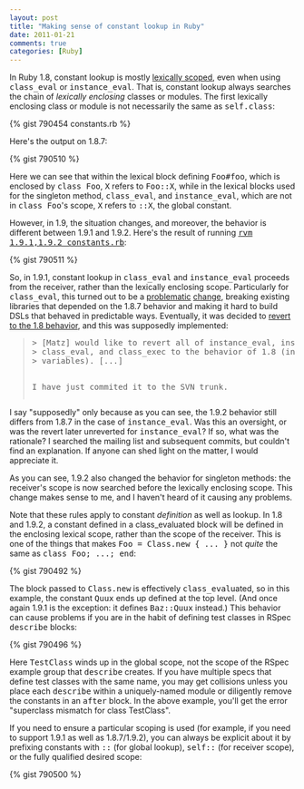```yaml
---
layout: post
title: "Making sense of constant lookup in Ruby"
date: 2011-01-21
comments: true
categories: [Ruby]
---
```

In Ruby 1.8, constant lookup is mostly <a
href="http://en.wikipedia.org/wiki/Scope_(programming)#Lexical_versus_dynamic_scoping">lexically scoped</a>,
even when using <tt>class_eval</tt> or <tt>instance_eval</tt>.
That is, constant lookup always searches the chain of <em>lexically
enclosing</em> classes or modules. The first lexically enclosing class or
module is not necessarily the same as <tt>self.class</tt>:

{% gist 790454 constants.rb %}

Here's the output on 1.8.7:

{% gist 790510 %}

Here we can see that within the lexical block defining <tt>Foo#foo</tt>, which
is enclosed by <tt>class Foo</tt>, <tt>X</tt> refers to <tt>Foo::X</tt>, while
in the lexical blocks used for the singleton method, <tt>class_eval</tt>, and
<tt>instance_eval</tt>, which are not in <tt>class Foo</tt>'s scope,
<tt>X</tt> refers to <tt>::X</tt>, the global constant.

However, in 1.9, the situation changes, and moreover, the behavior is
different between 1.9.1 and 1.9.2. Here's the result of running <tt><a
href="http://rvm.beginrescueend.com/set/ruby/">rvm 1.9.1,1.9.2
constants.rb</a></tt>:

{% gist 790511 %}

So, in 1.9.1, constant lookup in <tt>class_eval</tt> and
<tt>instance_eval</tt> proceeds from the receiver, rather than the lexically
enclosing scope. Particularly for <tt>class_eval</tt>, this turned out to be a
<a href="http://www.ruby-forum.com/topic/191672">problematic</a> <a
href="http://www.ruby-forum.com/topic/199317">change</a>, breaking existing
libraries that depended on the 1.8.7 behavior and making it hard to build DSLs
that behaved in predictable ways. Eventually, it was decided to <a
href="http://www.ruby-forum.com/topic/199317#871425">revert to the 1.8
behavior</a>, and this was supposedly implemented:

<blockquote><pre>
&gt; [Matz] would like to revert all of instance_eval, instance_exec,
&gt; class_eval, and class_exec to the behavior of 1.8 (including class
&gt; variables). [...]

I have just commited it to the SVN trunk.
</pre></blockquote>

I say "supposedly" only because as you can see, the 1.9.2 behavior still
differs from 1.8.7 in the case of <tt>instance_eval</tt>. Was this an
oversight, or was the revert later unreverted for&nbsp;<span
style="font-family: monospace;">instance_eval</span>? If so, what was the
rationale? I searched the mailing list and subsequent commits, but couldn't
find an explanation. If anyone can shed light on the matter, I would
appreciate it.

As you can see, 1.9.2 also changed the behavior for singleton methods: the
receiver's scope is now searched before the lexically enclosing scope. This
change makes sense to me, and I haven't heard of it causing any problems.

Note that these rules apply to constant <em>definition</em>&nbsp;as well as
lookup. In 1.8 and 1.9.2, a constant defined in a class_evaluated block will
be defined in the enclosing lexical scope, rather than the scope of the
receiver. This is one of the things that makes <tt>Foo = Class.new { ...
}</tt> not <em>quite</em> the same as <tt>class Foo; ...; end</tt>:

{% gist 790492 %}

The block passed to <tt>Class.new</tt> is effectively
<tt>class_eval</tt>uated, so in this example, the constant <tt>Quux</tt> ends
up defined at the top level. (And once again 1.9.1 is the exception: it
defines <tt>Baz::Quux</tt> instead.) This behavior can cause problems if you
are in the habit of defining test classes in RSpec <tt>describe</tt> blocks:

{% gist 790496 %}

Here <tt>TestClass</tt> winds up in the global scope, not the scope of the
RSpec example group that <tt>describe</tt> creates. If you have multiple specs
that define test classes with the same name, you may get collisions unless you
place each <tt>describe</tt> within a uniquely-named module or diligently
remove the constants in an <tt>after</tt> block. In the above example, you'll
get the error "superclass mismatch for class TestClass".

If you need to ensure a particular scoping is used (for example, if you need
to support 1.9.1 as well as 1.8.7/1.9.2), you can always be explicit about it
by prefixing constants with <tt>::</tt> (for global lookup), <tt>self::</tt>
(for receiver scope), or the fully qualified desired scope:

{% gist 790500 %}
